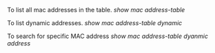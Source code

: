 To list all mac addresses in the table.
*show mac address-table*

To list dynamic addresses.
*show mac address-table dynamic*

To search for specific MAC address
*show mac address-table dyanmic address*

